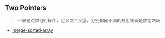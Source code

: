 ##  Two Pointers

> 一般是对数组的操作，定义两个变量，分别指向不同的数组或者是数组两端

* [merge-sorted-array](merge-sorted-array.md)